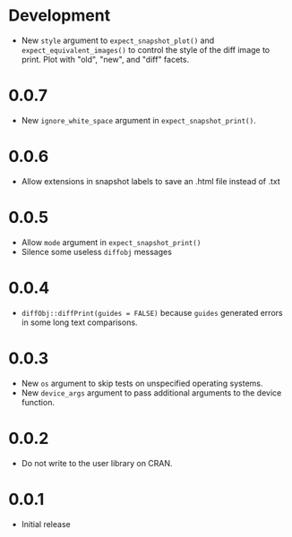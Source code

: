 # Development

* New `style` argument to `expect_snapshot_plot()` and `expect_equivalent_images()` to control the style of the diff image to print. Plot with "old", "new", and "diff" facets.

# 0.0.7

* New `ignore_white_space` argument in `expect_snapshot_print()`.

# 0.0.6

* Allow extensions in snapshot labels to save an .html file instead of .txt

# 0.0.5

* Allow `mode` argument in `expect_snapshot_print()`
* Silence some useless `diffobj` messages

# 0.0.4

* `diffObj::diffPrint(guides = FALSE)` because `guides` generated errors in some long text comparisons.

# 0.0.3

* New `os` argument to skip tests on unspecified operating systems.
* New `device_args` argument to pass additional arguments to the device function.

# 0.0.2

* Do not write to the user library on CRAN.

# 0.0.1

* Initial release
